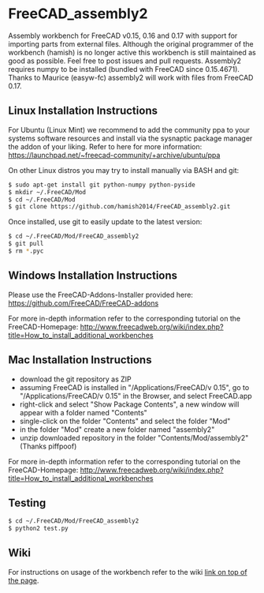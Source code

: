 FreeCAD_assembly2
=================

Assembly workbench for FreeCAD v0.15, 0.16 and 0.17 with support for importing parts from external files.
Although the original programmer of the workbench (hamish) is no longer active
this workbench is still maintained as good as possible.
Feel free to post issues and pull requests.
Assembly2 requires numpy to be installed (bundled with FreeCAD since 0.15.4671).
Thanks to Maurice (easyw-fc) assembly2 will work with files from FreeCAD 0.17.


Linux Installation Instructions
-------------------------------

For Ubuntu (Linux Mint) we recommend to add the community ppa to your systems software
resources and install via the sysnaptic package manager the addon of your liking.
Refer to here for more information:
https://launchpad.net/~freecad-community/+archive/ubuntu/ppa

On other Linux distros you may try to install manually via BASH and git:

```bash
$ sudo apt-get install git python-numpy python-pyside
$ mkdir ~/.FreeCAD/Mod
$ cd ~/.FreeCAD/Mod
$ git clone https://github.com/hamish2014/FreeCAD_assembly2.git
```

Once installed, use git to easily update to the latest version:

```bash
$ cd ~/.FreeCAD/Mod/FreeCAD_assembly2
$ git pull
$ rm *.pyc
```

Windows Installation Instructions
---------------------------------

Please use the FreeCAD-Addons-Installer provided here:
https://github.com/FreeCAD/FreeCAD-addons

For more in-depth information refer to the corresponding tutorial on the FreeCAD-Homepage:
http://www.freecadweb.org/wiki/index.php?title=How_to_install_additional_workbenches

Mac Installation Instructions
-----------------------------

* download the git repository as ZIP
* assuming FreeCAD is installed in "/Applications/FreeCAD/v 0.15", go to "/Applications/FreeCAD/v 0.15" in the Browser, and select FreeCAD.app
* right-click and select "Show Package Contents", a new window will appear with a folder named "Contents"
* single-click on the folder "Contents" and select the folder "Mod"
* in the folder "Mod" create a new folder named "assembly2"
* unzip downloaded repository in the folder "Contents/Mod/assembly2"
(Thanks piffpoof)


For more in-depth information refer to the corresponding tutorial on the FreeCAD-Homepage:
http://www.freecadweb.org/wiki/index.php?title=How_to_install_additional_workbenches

Testing
-------
```bash
$ cd ~/.FreeCAD/Mod/FreeCAD_assembly2
$ python2 test.py
```

Wiki
----

For instructions on usage of the workbench refer to the wiki
[link on top of the page](https://github.com/hamish2014/FreeCAD_assembly2/wiki).
